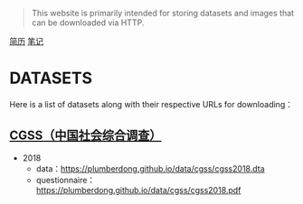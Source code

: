 > This website is primarily intended for storing datasets and images that can be downloaded via HTTP.

[简历](./jianli)
[笔记](./notes\R_techniques\index.html)

# DATASETS

Here is a list of datasets along with their respective URLs for downloading：

## [CGSS（中国社会综合调查）](http://cgss.ruc.edu.cn/) 

- 2018 
  - data：https://plumberdong.github.io/data/cgss/cgss2018.dta
  - questionnaire：https://plumberdong.github.io/data/cgss/cgss2018.pdf
